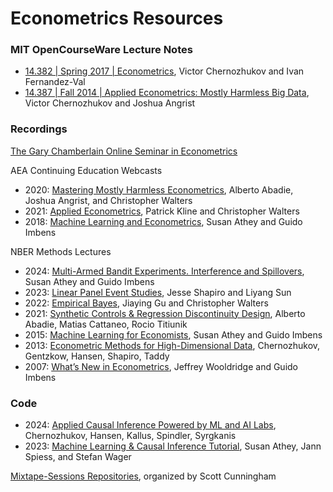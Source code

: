# Econometrics Resources

### MIT OpenCourseWare Lecture Notes
- [14.382 | Spring 2017 | Econometrics](https://ocw.mit.edu/courses/14-382-econometrics-spring-2017/), Victor Chernozhukov and Ivan Fernandez-Val 
- [14.387 | Fall 2014 | Applied Econometrics: Mostly Harmless Big Data](https://ocw.mit.edu/courses/14-387-applied-econometrics-mostly-harmless-big-data-fall-2014/), Victor Chernozhukov and Joshua Angrist 

### Recordings
 [The Gary Chamberlain Online Seminar in Econometrics](https://www.chamberlainseminar.org/home)

 AEA Continuing Education Webcasts
   - 2020: [Mastering Mostly Harmless Econometrics](https://www.aeaweb.org/conference/cont-ed/2020-webcasts), Alberto Abadie, Joshua Angrist, and Christopher Walters
   - 2021: [Applied Econometrics](https://www.aeaweb.org/conference/cont-ed/2021-webcasts), Patrick Kline and Christopher Walters
   - 2018: [Machine Learning and Econometrics](https://www.aeaweb.org/conference/cont-ed/2018-webcasts), Susan Athey and Guido Imbens
     
 NBER Methods Lectures
   -  2024: [Multi-Armed Bandit Experiments. Interference and Spillovers](https://www.youtube.com/watch?v=I6GyDWh8kfw&list=PLzkvpFzYZ4tqxt_6M_DHpLk9VAkEzS6kh), Susan Athey and Guido Imbens
   -  2023: [Linear Panel Event Studies](https://www.youtube.com/watch?v=B4Q-KAGcadU&list=PLzkvpFzYZ4tpe2KrfFbQ-k4W7AMOlq0IL), Jesse Shapiro and Liyang Sun
   -  2022: [Empirical Bayes](https://www.youtube.com/watch?v=z0cdgtcWs0c&list=PLzkvpFzYZ4tp9T7DVLjNisuP9v--0gWtF), Jiaying Gu and Christopher Walters
   -  2021: [Synthetic Controls & Regression Discontinuity Design](https://www.youtube.com/watch?v=oDNaOpNK6G4), Alberto Abadie, Matias Cattaneo, Rocio Titiunik
   -  2015: [Machine Learning for Economists](https://www.youtube.com/watch?v=hp5uEZshJlY&list=PLzkvpFzYZ4trimNzdGJY1fyX1glR5LnHx), Susan Athey and Guido Imbens
   -  2013: [Econometric Methods for High-Dimensional Data](https://www.youtube.com/watch?v=bdbDq012SEk&list=PLzkvpFzYZ4trMgRxl-4tRqSEcqAOZuoA3), Chernozhukov, Gentzkow, Hansen, Shapiro, Taddy
   -  2007: [What’s New in Econometrics](https://www.youtube.com/watch?v=YguQBF-vzWg&list=PLzkvpFzYZ4trFArm_VjRSscL5AyQSQQLc), Jeffrey Wooldridge and Guido Imbens
     

### Code 

   - 2024: [Applied Causal Inference Powered by ML and AI Labs](https://causalml-book.org/labs.html), Chernozhukov, Hansen, Kallus, Spindler, Syrgkanis
   - 2023: [Machine Learning & Causal Inference Tutorial](https://bookdown.org/stanfordgsbsilab/ml-ci-tutorial/), Susan Athey, Jann Spiess, and Stefan Wager


 [Mixtape-Sessions Repositories](https://github.com/orgs/Mixtape-Sessions/repositories), organized by Scott Cunningham



